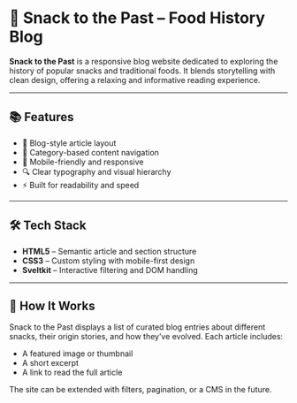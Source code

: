 # 🍩 Snack to the Past – Food History Blog

**Snack to the Past** is a responsive blog website dedicated to exploring the history of popular snacks and traditional foods. It blends storytelling with clean design, offering a relaxing and informative reading experience.

---

## 📚 Features

- 📝 Blog-style article layout
- 🧭 Category-based content navigation
- 📱 Mobile-friendly and responsive
- 🔍 Clear typography and visual hierarchy
- ⚡ Built for readability and speed

---

## 🛠️ Tech Stack

- **HTML5** – Semantic article and section structure  
- **CSS3** – Custom styling with mobile-first design  
- **Sveltkit** – Interactive filtering and DOM handling

---

## 📖 How It Works

Snack to the Past displays a list of curated blog entries about different snacks, their origin stories, and how they’ve evolved. Each article includes:

- A featured image or thumbnail  
- A short excerpt  
- A link to read the full article  

The site can be extended with filters, pagination, or a CMS in the future.
